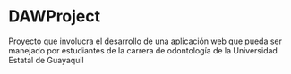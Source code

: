 # DAWProject
Proyecto que involucra el desarrollo de una aplicación web que pueda ser manejado por estudiantes de la carrera de odontología de la Universidad Estatal de Guayaquil
